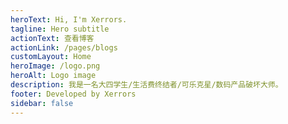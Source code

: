 ```yaml
---
heroText: Hi, I'm Xerrors.
tagline: Hero subtitle
actionText: 查看博客
actionLink: /pages/blogs
customLayout: Home
heroImage: /logo.png
heroAlt: Logo image
description: 我是一名大四学生/生活费终结者/可乐克星/数码产品破坏大师。
footer: Developed by Xerrors
sidebar: false
---
```


<HomePage />